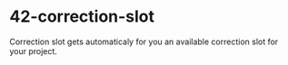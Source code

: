 # 42-correction-slot
Correction slot gets automaticaly for you an available correction slot for your project.

